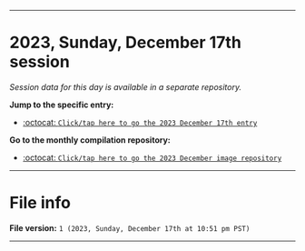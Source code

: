 
***

# 2023, Sunday, December 17th session

_Session data for this day is available in a separate repository._

**Jump to the specific entry:**

- [:octocat: `Click/tap here to go the 2023 December 17th entry`](https://github.com/seanpm2001/SeansLifeArchive_Images_ModernSmurfsVillage_Y2023_V5/tree/SeansLifeArchive_ModernSmurfsVillage_Y2023_V5_Main-dev/12_December/17/)

**Go to the monthly compilation repository:**

- [:octocat: `Click/tap here to go the 2023 December image repository`](https://github.com/seanpm2001/SeansLifeArchive_Images_ModernSmurfsVillage_Y2023_V5/)

***

# File info

**File version:** `1 (2023, Sunday, December 17th at 10:51 pm PST)`

***
